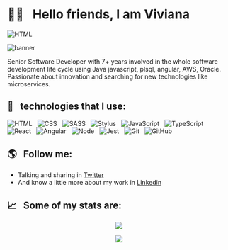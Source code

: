 # 👋🏻 &nbsp;&nbsp;Hello friends, I am Viviana



  <img src="https://img.shields.io/badge/HTML5-E34F26?style=for-the-badge&logo=html5&logoColor=white" alt="HTML" />&nbsp;&nbsp;
  
  <img src="https://user-images.githubusercontent.com/17464860/138531156-cff2c5cf-438c-47c3-a6d0-bb94917af371.png" alt="banner ">

Senior Software Developer with 7+ years involved in the whole software development life cycle using Java javascript, plsql, angular,
AWS, Oracle. Passionate about innovation and searching for new technologies like microservices.

## 🎯 &nbsp;&nbsp;technologies that I use:
<p align="center">

  <img src="https://img.shields.io/badge/HTML5-E34F26?style=for-the-badge&logo=html5&logoColor=white" alt="HTML" />&nbsp;&nbsp;
  <img src="https://img.shields.io/badge/CSS3-1572B6?style=for-the-badge&logo=css3&logoColor=white" alt="CSS" />&nbsp;&nbsp;
  <img src="https://img.shields.io/badge/Sass-CC6699?style=for-the-badge&logo=sass&logoColor=white" alt="SASS" />&nbsp;&nbsp;
  <img src="https://img.shields.io/badge/Stylus-333333?style=for-the-badge&logo=stylus&logoColor=white" alt="Stylus" />&nbsp;&nbsp;
  <img src="https://img.shields.io/badge/JavaScript-323330?style=for-the-badge&logo=javascript&logoColor=F7DF1E" alt="JavaScript" />&nbsp;&nbsp;
  <img src="https://img.shields.io/badge/TypeScript-007ACC?style=for-the-badge&logo=typescript&logoColor=white" alt="TypeScript" />&nbsp;&nbsp;
  <img src="https://img.shields.io/badge/React-20232A?style=for-the-badge&logo=react&logoColor=61DAFB" alt="React" />&nbsp;&nbsp;
  <img src="https://img.shields.io/badge/Angular-DD0031?style=for-the-badge&logo=angular&logoColor=white" alt="Angular" />&nbsp;&nbsp;
  <img src="https://img.shields.io/badge/Node.js-43853D?style=for-the-badge&logo=node.js&logoColor=white" alt="Node" />&nbsp;&nbsp;
  <img src="https://img.shields.io/badge/Jest-C21325?style=for-the-badge&logo=jest&logoColor=white" alt="Jest" />&nbsp;&nbsp;
  <img src="https://img.shields.io/badge/Git-F05032?style=for-the-badge&logo=git&logoColor=white" alt="Git" />&nbsp;&nbsp;
  <img src="https://img.shields.io/badge/github%20-%23000.svg?&style=for-the-badge&logo=github&logoColor=white" alt="GitHub" />
</p>

## 🌎 &nbsp;&nbsp;Follow me:

- Talking and sharing in <a href="https://twitter.com/AntSanchezc">Twitter</a>
- And know a little more about my work in <a href="https://www.linkedin.com/in/ja-sanchezcalderon/">Linkedin</a>



## 📈 &nbsp;&nbsp;Some of my stats are:
<p align="center">
  <img align="" src="https://github-readme-stats.vercel.app/api?username=javiersanchezc&theme=buefy&show_icons=true&hide=contribs" />
</p>
<p align="center">
  <img align="" src="https://visitor-badge.laobi.icu/badge?page_id=javiersanchezc.javiersanchezc" />
</p>

<!--
*javiersanchezc/javiersanchezc* is a ✨ special ✨ repository because its `README.md` (this file) appears on your GitHub profile.

Here are some ideas to get you started:

- 🔭 I’m currently working on ...
- 🌱 I’m currently learning ...
- 👯 I’m looking to collaborate on ...
- 🤔 I’m looking for help with ...
- 💬 Ask me about ...
- 📫 How to reach me: ...
- 😄 Pronouns: ...
- ⚡ Fun fact: ...
-->

